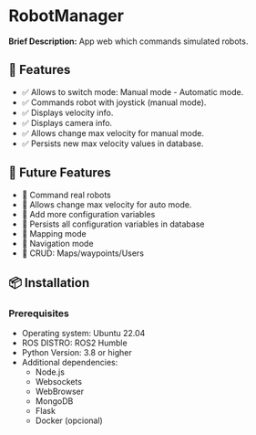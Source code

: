 # RobotManager

**Brief Description:**  App web which commands simulated robots.

## 🚀 Features

- ✅ Allows to switch mode: Manual mode - Automatic mode.
- ✅ Commands robot with joystick (manual mode).
- ✅ Displays velocity info.
- ✅ Displays camera info.
- ✅ Allows change max velocity for manual mode.
- ✅ Persists new max velocity values in database.

## 🔮 Future Features

- 🌟 Command real robots
- 🌟 Allows change max velocity for auto mode.
- 🌟 Add more configuration variables
- 🌟 Persists all configuration variables in database
- 🌟 Mapping mode
- 🌟 Navigation mode
- 🌟 CRUD: Maps/waypoints/Users

## 📦 Installation

### Prerequisites

- Operating system: Ubuntu 22.04
- ROS DISTRO: ROS2 Humble
- Python Version: 3.8 or higher
- Additional dependencies:
  - Node.js
  - Websockets
  - WebBrowser
  - MongoDB
  - Flask
  - Docker (opcional)
 

